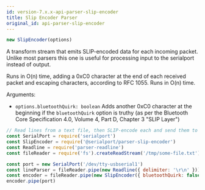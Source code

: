 ```yaml
---
id: version-7.x.x-api-parser-slip-encoder
title: Slip Encoder Parser
original_id: api-parser-slip-encoder
---
```

```typescript
new SlipEncoder(options)
```

A transform stream that emits SLIP-encoded data for each incoming packet. Unlike most parsers this one is useful for processing input to the serialport instead of output.

Runs in O(n) time, adding a 0xC0 character at the end of each received packet and escaping characters, according to RFC 1055. Runs in O(n) time.

Arguments:
- `options.bluetoothQuirk: boolean` Adds another 0xC0 character at the beginning if the `bluetoothQuirk` option is truthy (as per the Bluetooth Core Specification 4.0, Volume 4, Part D, Chapter 3 "SLIP Layer")

```js
// Read lines from a text file, then SLIP-encode each and send them to a serial port
const SerialPort = require('serialport')
const SlipEncoder = require('@serialport/parser-slip-encoder')
const Readline = require('parser-readline')
const fileReader = require('fs').createReadStream('/tmp/some-file.txt')

const port = new SerialPort('/dev/tty-usbserial1')
const lineParser = fileReader.pipe(new Readline({ delimiter: '\r\n' }))
const encoder = fileReader.pipe(new SlipEncoder({ bluetoothQuirk: false }))
encoder.pipe(port)
```
